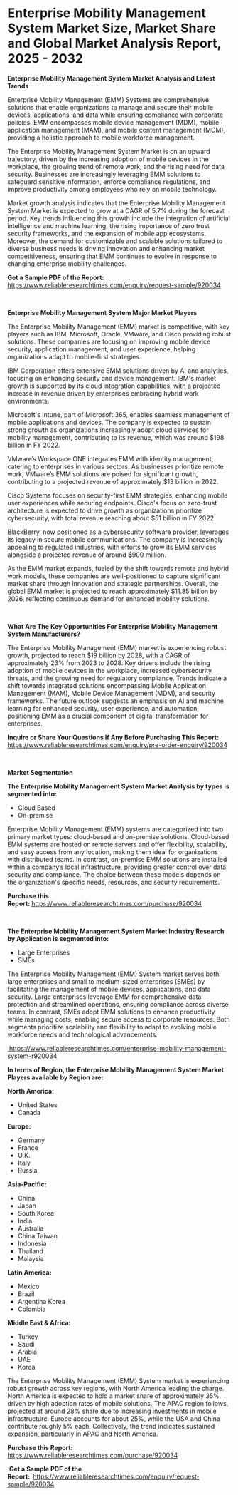 <p><h1>Enterprise Mobility Management System Market Size, Market Share and Global Market Analysis Report, 2025 - 2032</h1></p><p><strong>Enterprise Mobility Management System Market Analysis and Latest Trends</strong></p>
<p><p>Enterprise Mobility Management (EMM) Systems are comprehensive solutions that enable organizations to manage and secure their mobile devices, applications, and data while ensuring compliance with corporate policies. EMM encompasses mobile device management (MDM), mobile application management (MAM), and mobile content management (MCM), providing a holistic approach to mobile workforce management.</p><p>The Enterprise Mobility Management System Market is on an upward trajectory, driven by the increasing adoption of mobile devices in the workplace, the growing trend of remote work, and the rising need for data security. Businesses are increasingly leveraging EMM solutions to safeguard sensitive information, enforce compliance regulations, and improve productivity among employees who rely on mobile technology.</p><p>Market growth analysis indicates that the Enterprise Mobility Management System Market is expected to grow at a CAGR of 5.7% during the forecast period. Key trends influencing this growth include the integration of artificial intelligence and machine learning, the rising importance of zero trust security frameworks, and the expansion of mobile app ecosystems. Moreover, the demand for customizable and scalable solutions tailored to diverse business needs is driving innovation and enhancing market competitiveness, ensuring that EMM continues to evolve in response to changing enterprise mobility challenges.</p></p>
<p><strong>Get a Sample PDF of the Report:&nbsp;</strong> <a href="https://www.reliableresearchtimes.com/enquiry/request-sample/920034?utm_campaign=2669&utm_medium=2&utm_source=Github&utm_content=ia&utm_term=17042025&utm_id=enterprise-mobility-management-system">https://www.reliableresearchtimes.com/enquiry/request-sample/920034</a></p>
<p>&nbsp;</p>
<p><strong>Enterprise Mobility Management System Major Market Players</strong></p>
<p><p>The Enterprise Mobility Management (EMM) market is competitive, with key players such as IBM, Microsoft, Oracle, VMware, and Cisco providing robust solutions. These companies are focusing on improving mobile device security, application management, and user experience, helping organizations adapt to mobile-first strategies.</p><p>IBM Corporation offers extensive EMM solutions driven by AI and analytics, focusing on enhancing security and device management. IBM's market growth is supported by its cloud integration capabilities, with a projected increase in revenue driven by enterprises embracing hybrid work environments.</p><p>Microsoft's Intune, part of Microsoft 365, enables seamless management of mobile applications and devices. The company is expected to sustain strong growth as organizations increasingly adopt cloud services for mobility management, contributing to its revenue, which was around $198 billion in FY 2022.</p><p>VMware’s Workspace ONE integrates EMM with identity management, catering to enterprises in various sectors. As businesses prioritize remote work, VMware’s EMM solutions are poised for significant growth, contributing to a projected revenue of approximately $13 billion in 2022.</p><p>Cisco Systems focuses on security-first EMM strategies, enhancing mobile user experiences while securing endpoints. Cisco's focus on zero-trust architecture is expected to drive growth as organizations prioritize cybersecurity, with total revenue reaching about $51 billion in FY 2022.</p><p>BlackBerry, now positioned as a cybersecurity software provider, leverages its legacy in secure mobile communications. The company is increasingly appealing to regulated industries, with efforts to grow its EMM services alongside a projected revenue of around $900 million.</p><p>As the EMM market expands, fueled by the shift towards remote and hybrid work models, these companies are well-positioned to capture significant market share through innovation and strategic partnerships. Overall, the global EMM market is projected to reach approximately $11.85 billion by 2026, reflecting continuous demand for enhanced mobility solutions.</p></p>
<p>&nbsp;</p>
<p><strong>What Are The Key Opportunities For Enterprise Mobility Management System Manufacturers?</strong></p>
<p><p>The Enterprise Mobility Management (EMM) market is experiencing robust growth, projected to reach $19 billion by 2028, with a CAGR of approximately 23% from 2023 to 2028. Key drivers include the rising adoption of mobile devices in the workplace, increased cybersecurity threats, and the growing need for regulatory compliance. Trends indicate a shift towards integrated solutions encompassing Mobile Application Management (MAM), Mobile Device Management (MDM), and security frameworks. The future outlook suggests an emphasis on AI and machine learning for enhanced security, user experience, and automation, positioning EMM as a crucial component of digital transformation for enterprises.</p></p>
<p><strong>Inquire or Share Your Questions If Any Before Purchasing This Report:</strong> <a href="https://www.reliableresearchtimes.com/enquiry/pre-order-enquiry/920034?utm_campaign=2669&utm_medium=2&utm_source=Github&utm_content=ia&utm_term=17042025&utm_id=enterprise-mobility-management-system">https://www.reliableresearchtimes.com/enquiry/pre-order-enquiry/920034</a></p>
<p>&nbsp;</p>
<p><strong>Market Segmentation</strong></p>
<p><strong>The Enterprise Mobility Management System Market Analysis by types is segmented into:</strong></p>
<p><ul><li>Cloud Based</li><li>On-premise</li></ul></p>
<p><p>Enterprise Mobility Management (EMM) systems are categorized into two primary market types: cloud-based and on-premise solutions. Cloud-based EMM systems are hosted on remote servers and offer flexibility, scalability, and easy access from any location, making them ideal for organizations with distributed teams. In contrast, on-premise EMM solutions are installed within a company’s local infrastructure, providing greater control over data security and compliance. The choice between these models depends on the organization's specific needs, resources, and security requirements.</p></p>
<p><strong>Purchase this Report:&nbsp;</strong><a href="https://www.reliableresearchtimes.com/purchase/920034?utm_campaign=2669&utm_medium=2&utm_source=Github&utm_content=ia&utm_term=17042025&utm_id=enterprise-mobility-management-system">https://www.reliableresearchtimes.com/purchase/920034</a></p>
<p>&nbsp;</p>
<p><strong>The Enterprise Mobility Management System Market Industry Research by Application is segmented into:</strong></p>
<p><ul><li>Large Enterprises</li><li>SMEs</li></ul></p>
<p><p>The Enterprise Mobility Management (EMM) System market serves both large enterprises and small to medium-sized enterprises (SMEs) by facilitating the management of mobile devices, applications, and data security. Large enterprises leverage EMM for comprehensive data protection and streamlined operations, ensuring compliance across diverse teams. In contrast, SMEs adopt EMM solutions to enhance productivity while managing costs, enabling secure access to corporate resources. Both segments prioritize scalability and flexibility to adapt to evolving mobile workforce needs and technological advancements.</p></p>
<p><a href="https://www.reliableresearchtimes.com/enterprise-mobility-management-system-r920034?utm_campaign=2669&utm_medium=2&utm_source=Github&utm_content=ia&utm_term=17042025&utm_id=enterprise-mobility-management-system">&nbsp;https://www.reliableresearchtimes.com/enterprise-mobility-management-system-r920034</a></p>
<p><strong>In terms of Region, the Enterprise Mobility Management System Market Players available by Region are:</strong></p>
<p>
    <p> <strong> North America: </strong>
        <ul>
            <li>United States</li>
            <li>Canada</li>
        </ul>
        </p> 
    <p> <strong> Europe: </strong>
        <ul>
            <li>Germany</li>
            <li>France</li>
            <li>U.K.</li>
            <li>Italy</li>
            <li>Russia</li>
        </ul>
        </p> 
    <p> <strong> Asia-Pacific: </strong>
        <ul>
            <li>China</li>
            <li>Japan</li>
            <li>South Korea</li>
            <li>India</li>
            <li>Australia</li>
            <li>China Taiwan</li>
            <li>Indonesia</li>
            <li>Thailand</li>
            <li>Malaysia</li>
        </ul>
        </p> 
    <p> <strong> Latin America: </strong>
        <ul>
            <li>Mexico</li>
            <li>Brazil</li>
            <li>Argentina Korea</li>
            <li>Colombia</li>
        </ul>
        </p> 
    <p> <strong> Middle East & Africa: </strong>
        <ul>
            <li>Turkey</li>
            <li>Saudi</li>
            <li>Arabia</li>
            <li>UAE</li>
            <li>Korea</li>
        </ul>
    </p>
    </p>
<p><p>The Enterprise Mobility Management (EMM) System market is experiencing robust growth across key regions, with North America leading the charge. North America is expected to hold a market share of approximately 35%, driven by high adoption rates of mobile solutions. The APAC region follows, projected at around 28% share due to increasing investments in mobile infrastructure. Europe accounts for about 25%, while the USA and China contribute roughly 5% each. Collectively, the trend indicates sustained expansion, particularly in APAC and North America.</p></p>
<p><strong>Purchase this Report: </strong><a href="https://www.reliableresearchtimes.com/purchase/920034?utm_campaign=2669&utm_medium=2&utm_source=Github&utm_content=ia&utm_term=17042025&utm_id=enterprise-mobility-management-system">https://www.reliableresearchtimes.com/purchase/920034</a></p>
<p>&nbsp;<strong>Get a Sample PDF of the Report:&nbsp;&nbsp;</strong><a href="https://www.reliableresearchtimes.com/enquiry/request-sample/920034?utm_campaign=2669&utm_medium=2&utm_source=Github&utm_content=ia&utm_term=17042025&utm_id=enterprise-mobility-management-system">https://www.reliableresearchtimes.com/enquiry/request-sample/920034</a></p>
<p><strong></strong></p>
<p><p></p><p></p><p></p></p>